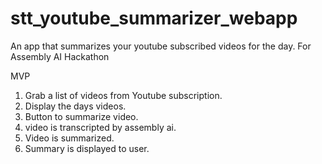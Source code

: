 # stt_youtube_summarizer_webapp
An app that summarizes your youtube subscribed videos for the day. For Assembly AI Hackathon


MVP
1. Grab a list of videos from Youtube subscription.
2. Display the days videos.
3. Button to summarize video.
4. video is transcripted by assembly ai.
5. Video is summarized.
6. Summary is displayed to user.